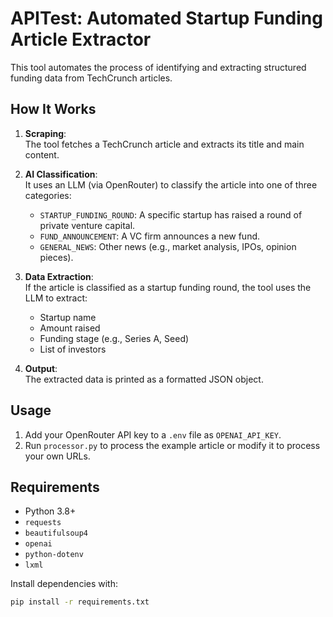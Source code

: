 # APITest: Automated Startup Funding Article Extractor

This tool automates the process of identifying and extracting structured funding data from TechCrunch articles.

## How It Works

1. **Scraping**:  
   The tool fetches a TechCrunch article and extracts its title and main content.

2. **AI Classification**:  
   It uses an LLM (via OpenRouter) to classify the article into one of three categories:
   - `STARTUP_FUNDING_ROUND`: A specific startup has raised a round of private venture capital.
   - `FUND_ANNOUNCEMENT`: A VC firm announces a new fund.
   - `GENERAL_NEWS`: Other news (e.g., market analysis, IPOs, opinion pieces).

3. **Data Extraction**:  
   If the article is classified as a startup funding round, the tool uses the LLM to extract:
   - Startup name
   - Amount raised
   - Funding stage (e.g., Series A, Seed)
   - List of investors

4. **Output**:  
   The extracted data is printed as a formatted JSON object.

## Usage

1. Add your OpenRouter API key to a `.env` file as `OPENAI_API_KEY`.
2. Run `processor.py` to process the example article or modify it to process your own URLs.

## Requirements

- Python 3.8+
- `requests`
- `beautifulsoup4`
- `openai`
- `python-dotenv`
- `lxml`

Install dependencies with:
```sh
pip install -r requirements.txt